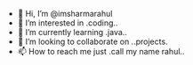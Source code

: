 - 👋 Hi, I’m @imsharmarahul
- 👀 I’m interested in .coding..
- 🌱 I’m currently learning .java..
- 💞️ I’m looking to collaborate on ..projects.
- 📫 How to reach me just .call my name rahul..

<!---
imsharmarahul/imsharmarahul is a ✨ special ✨ repository because its `README.md` (this file) appears on your GitHub profile.
You can click the Preview link to take a look at your changes.
--->
